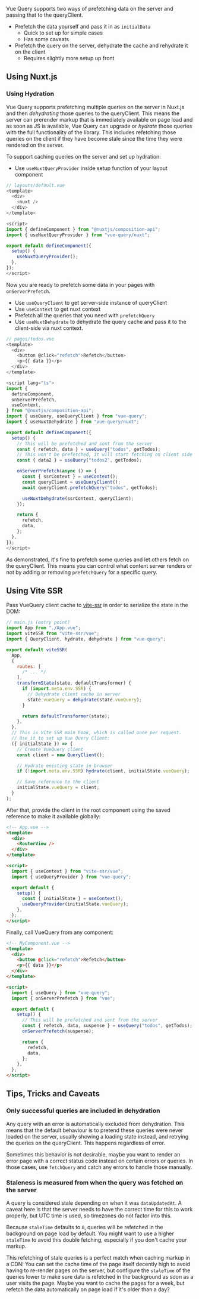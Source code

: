 Vue Query supports two ways of prefetching data on the server and passing that to the queryClient.

- Prefetch the data yourself and pass it in as `initialData`
  - Quick to set up for simple cases
  - Has some caveats
- Prefetch the query on the server, dehydrate the cache and rehydrate it on the client
  - Requires slightly more setup up front

## Using Nuxt.js

### Using Hydration

Vue Query supports prefetching multiple queries on the server in Nuxt.js and then _dehydrating_ those queries to the queryClient. This means the server can prerender markup that is immediately available on page load and as soon as JS is available, Vue Query can upgrade or _hydrate_ those queries with the full functionality of the library. This includes refetching those queries on the client if they have become stale since the time they were rendered on the server.

To support caching queries on the server and set up hydration:

- Use `useNuxtQueryProvider` inside setup function of your layout component

```js
// layouts/default.vue
<template>
  <div>
    <nuxt />
  </div>
</template>

<script>
import { defineComponent } from "@nuxtjs/composition-api";
import { useNuxtQueryProvider } from "vue-query/nuxt";

export default defineComponent({
  setup() {
    useNuxtQueryProvider();
  },
});
</script>

```

Now you are ready to prefetch some data in your pages with `onServerPrefetch`.

- Use `useQueryClient` to get server-side instance of queryClient
- Use `useContext` to get nuxt context
- Prefetch all the queries that you need with `prefetchQuery`
- Use `useNuxtDehydrate` to dehydrate the query cache and pass it to the client-side via nuxt context.

```js
// pages/todos.vue
<template>
  <div>
    <button @click="refetch">Refetch</button>
    <p>{{ data }}</p>
  </div>
</template>

<script lang="ts">
import {
  defineComponent,
  onServerPrefetch,
  useContext,
} from "@nuxtjs/composition-api";
import { useQuery, useQueryClient } from "vue-query";
import { useNuxtDehydrate } from "vue-query/nuxt";

export default defineComponent({
  setup() {
    // This will be prefetched and sent from the server
    const { refetch, data } = useQuery("todos", getTodos);
    // This won't be prefetched, it will start fetching on client side
    const { data2 } = useQuery("todos2", getTodos);

    onServerPrefetch(async () => {
      const { ssrContext } = useContext();
      const queryClient = useQueryClient();
      await queryClient.prefetchQuery("todos", getTodos);

      useNuxtDehydrate(ssrContext, queryClient);
    });

    return {
      refetch,
      data,
    };
  },
});
</script>
```

As demonstrated, it's fine to prefetch some queries and let others fetch on the queryClient. This means you can control what content server renders or not by adding or removing `prefetchQuery` for a specific query.

## Using Vite SSR

Pass VueQuery client cache to [vite-ssr](https://github.com/frandiox/vite-ssr) in order to serialize the state in the DOM:

```js
// main.js (entry point)
import App from "./App.vue";
import viteSSR from "vite-ssr/vue";
import { QueryClient, hydrate, dehydrate } from "vue-query";

export default viteSSR(
  App,
  {
    routes: [
      /* ... */
    ],
    transformState(state, defaultTransformer) {
      if (import.meta.env.SSR) {
        // Dehydrate client cache in server
        state.vueQuery = dehydrate(state.vueQuery);
      }

      return defaultTransformer(state);
    },
  },
  // This is Vite SSR main hook, which is called once per request.
  // Use it to set up Vue Query Client:
  ({ initialState }) => {
    // Create VueQuery client
    const client = new QueryClient();

    // Hydrate existing state in browser
    if (!import.meta.env.SSR) hydrate(client, initialState.vueQuery);

    // Save reference to the client
    initialState.vueQuery = client;
  }
);
```

After that, provide the client in the root component using the saved reference to make it available globally:

```html
<!-- App.vue -->
<template>
  <div>
    <RouterView />
  </div>
</template>

<script>
  import { useContext } from "vite-ssr/vue";
  import { useQueryProvider } from "vue-query";

  export default {
    setup() {
      const { initialState } = useContext();
      useQueryProvider(initialState.vueQuery);
    },
  };
</script>
```

Finally, call VueQuery from any component:

```html
<!-- MyComponent.vue -->
<template>
  <div>
    <button @click="refetch">Refetch</button>
    <p>{{ data }}</p>
  </div>
</template>

<script>
  import { useQuery } from "vue-query";
  import { onServerPrefetch } from "vue";

  export default {
    setup() {
      // This will be prefetched and sent from the server
      const { refetch, data, suspense } = useQuery("todos", getTodos);
      onServerPrefetch(suspense);

      return {
        refetch,
        data,
      };
    },
  };
</script>
```

## Tips, Tricks and Caveats

### Only successful queries are included in dehydration

Any query with an error is automatically excluded from dehydration. This means that the default behaviour is to pretend these queries were never loaded on the server, usually showing a loading state instead, and retrying the queries on the queryClient. This happens regardless of error.

Sometimes this behavior is not desirable, maybe you want to render an error page with a correct status code instead on certain errors or queries. In those cases, use `fetchQuery` and catch any errors to handle those manually.

### Staleness is measured from when the query was fetched on the server

A query is considered stale depending on when it was `dataUpdatedAt`. A caveat here is that the server needs to have the correct time for this to work properly, but UTC time is used, so timezones do not factor into this.

Because `staleTime` defaults to `0`, queries will be refetched in the background on page load by default. You might want to use a higher `staleTime` to avoid this double fetching, especially if you don't cache your markup.

This refetching of stale queries is a perfect match when caching markup in a CDN! You can set the cache time of the page itself decently high to avoid having to re-render pages on the server, but configure the `staleTime` of the queries lower to make sure data is refetched in the background as soon as a user visits the page. Maybe you want to cache the pages for a week, but refetch the data automatically on page load if it's older than a day?
